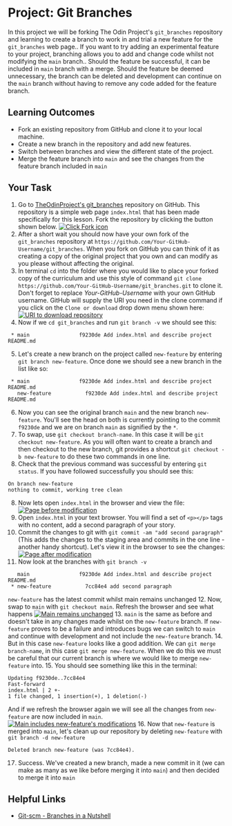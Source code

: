 # Project: Git Branches

In this project we will be forking The Odin Project's `git_branches` repository and learning to create a branch to work in and trial a new feature for the `git_branches` web page.. If you want to try adding an experimental feature to your project, branching allows you to add and change code whilst not modifying the `main` branch.. Should the feature be successful, it can be included in `main` branch with a merge. Should the feature be deemed unnecessary, the branch can be deleted and development can continue on the `main` branch without having to remove any code added for the feature branch.

## Learning Outcomes

* Fork an existing repository from GitHub and clone it to your local machine.
* Create a new branch in the repository and add new features.
* Switch between branches and view the different state of the project.
* Merge the feature branch into `main` and see the changes from the feature branch included in `main`

## Your Task

1. Go to [TheOdinProject's git_branches](https://github.com/TheOdinProject/git_branches) repository on GitHub. This repository is a simple web page `index.html` that has been made specifically for this lesson. Fork the repository by clicking the button shown below.
  <a href="http://i.imgur.com/fcJTCJU.png"><img class="tutorial-img" src="http://i.imgur.com/fcJTCJU.png" title="Click Fork icon" /></a>
2. After a short wait you should now have your own fork of the `git_branches` repository at `https://github.com/Your-GitHub-Username/git_branches`. When you fork on GitHub you can think of it as creating a copy of the original project that you own and can modify as you please without affecting the original.
3. In terminal `cd`  into the folder where you would like to place your forked copy of the curriculum and use this style of command `git clone https://github.com/Your-GitHub-Username/git_branches.git` to clone it. Don't forget to replace *Your-GitHub-Username* with your own GitHub username. GitHub will supply the URI you need in the clone command if you click on the `Clone or download` drop down menu shown here:
  <a href="http://i.imgur.com/rMnFkTy.png"><img class="tutorial-img" src="http://i.imgur.com/rMnFkTy.png" title="URI to download repository" /></a>
4. Now if we `cd git_branches` and run `git branch -v` we should see this:
  ```language-bash
   * main                f9230de Add index.html and describe project README.md

  ```
5. Let's create a new branch on the project called `new-feature` by entering `git branch new-feature`. Once done we should see a new branch in the list like so:
  ```language-bash
   * main                f9230de Add index.html and describe project README.md
     new-feature           f9230de Add index.html and describe project README.md

  ```
6. Now you can see the original branch `main` and the new branch `new-feature`. You'll see the head on both is currently pointing to the commit `f9230de` and we are on branch `main` as signified by the `*`.
6. To swap, use `git checkout branch-name`. In this case it will be `git checkout new-feature`. As you will often want to create a branch and then checkout to the new branch, git provides a shortcut `git checkout -b new-feature` to do these two commands in one line.
7. Check that the previous command was successful by entering `git status`. If you have followed successfully you should see this:
  ```language-bash
  On branch new-feature
  nothing to commit, working tree clean

  ```
8. Now lets open `index.html` in the browser and view the file:
  <a href="http://i.imgur.com/hHCFyLn.png"><img class="tutorial-img" src="http://i.imgur.com/hHCFyLn.png" title="Page before modification" /></a>
9. Open `index.html` in your text browser. You will find a set of `<p></p>` tags with no content, add a second paragraph of your story.
10. Commit the changes to git with `git commit -am "add second paragraph"` (This adds the changes to the staging area and commits in the one line - another handy shortcut). Let's view it in the browser to see the changes:
  <a href="http://i.imgur.com/g8tF88n.png"><img class="tutorial-img" src="http://i.imgur.com/g8tF88n.png" title="Page after modification" /></a>
11. Now look at the branches with `git branch -v`
  ```language-bash
     main                f9230de Add index.html and describe project README.md
   * new-feature           7cc84e4 add second paragraph

  ```
  `new-feature` has the latest commit whilst main remains unchanged
12. Now, swap to `main` with `git checkout main`. Refresh the browser and see what happens
  <a href="http://i.imgur.com/hHCFyLn.png"><img class="tutorial-img" src="http://i.imgur.com/hHCFyLn.png" title="Main remains unchanged" /></a>
13. `main` is the same as before and doesn't take in any changes made whilst on the `new-feature` branch. If `new-feature` proves to be a failure and introduces bugs we can switch to `main` and continue with development and not include the `new-feature` branch.
14. But in this case `new-feature` looks like a good addition. We can `git merge branch-name`, in this case `git merge new-feature`. When we do this we must be careful that our current branch is where we would like to merge `new-feature` into.
15. You should see something like this in the terminal:
  ```language-bash
  Updating f9230de..7cc84e4
  Fast-forward
  index.html | 2 +-
  1 file changed, 1 insertion(+), 1 deletion(-)

  ```
  And if we refresh the browser again we will see all the changes from `new-feature` are now included in `main`.
  <a href="http://i.imgur.com/g8tF88n.png"><img class="tutorial-img" src="http://i.imgur.com/g8tF88n.png" title="Main includes new-feature's modifications" /></a>
16. Now that `new-feature` is merged into `main`, let's clean up our repository by deleting `new-feature` with `git branch -d new-feature`
  ```language-bash
  Deleted branch new-feature (was 7cc84e4).
  ```
17. Success. We've created a new branch, made a new commit in it (we can make as many as we like before merging it into `main`) and then decided to merge it into `main`

## Helpful Links

* [Git-scm - Branches in a Nutshell](https://git-scm.com/book/en/v2/Git-Branching-Branches-in-a-Nutshell)
